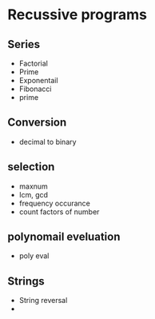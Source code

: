 # Recussive programs 

## Series 

- Factorial
- Prime
- Exponentail
- Fibonacci
- prime

## Conversion 

- decimal to binary 


## selection 

- maxnum
- lcm, gcd
- frequency occurance 
- count factors of number 

## polynomail eveluation 

- poly eval

## Strings 

- String reversal 
- 